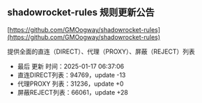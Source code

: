 ## shadowrocket-rules 规则更新公告

[https://github.com/GMOogway/shadowrocket-rules](https://github.com/GMOogway/shadowrocket-rules)

提供全面的直连（DIRECT）、代理（PROXY）、屏蔽（REJECT）列表
- 最后 更新 时间：2025-01-17 06:37:06
- 直连DIRECT列表：94769，update -13
- 代理PROXY 列表：31236，update +0
- 屏蔽REJECT列表：66061，update +28